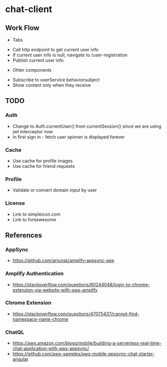 # chat-client

## Work Flow

* Tabs
- Call http endpoint to get current user info
- If current user info is null, navigate to /user-registration
- Publish current user info

* Ohter components
- Subscribe to userService behaviorsubject
- Show content only when they receive 

## TODO

### Auth

* Change to Auth.currentUser() from currentSession() since we are using jwt interceptor now
* In first sign in - fetch user spinner is displayed forever

### Cache

* Use cache for profile images
* Use cache for friend requests

### Profile

* Validate or convert domain input by user

### License

* Link to simpleicon.com
* Link to fontawesome

## References

### AppSync

* https://github.com/arjunsk/amplify-appsync-app

### Amplify Authentication

* https://stackoverflow.com/questions/60244048/login-to-chrome-extension-via-website-with-aws-amplify

### Chrome Extension
* https://stackoverflow.com/questions/47075437/cannot-find-namespace-name-chrome

### ChatQL

* https://aws.amazon.com/blogs/mobile/building-a-serverless-real-time-chat-application-with-aws-appsync/
* https://github.com/aws-samples/aws-mobile-appsync-chat-starter-angular
